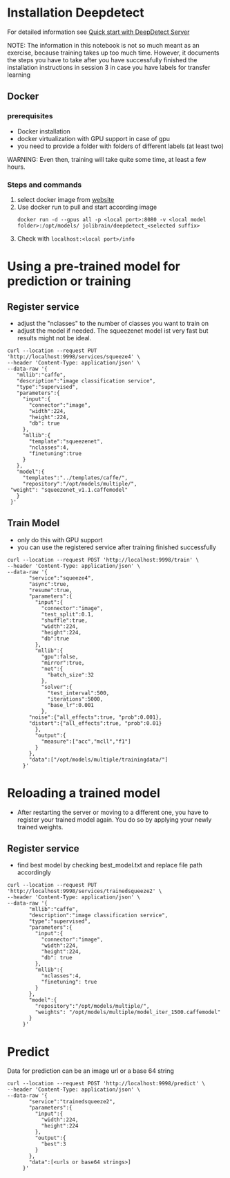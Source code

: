 # Installation Deepdetect

For detailed information see [Quick start with DeepDetect Server](https://www.deepdetect.com/quickstart-server)

NOTE: The information in this notebook is not so much meant as an exercise, because training takes up too much time. However, it documents the steps you have to take after you have successfully finished the installation instructions in session 3 in case you have labels for transfer learning

## Docker

### prerequisites

- Docker installation
- docker virtualization with GPU support in case of gpu
- you need to provide a folder with folders of different labels (at least two)

WARNING: Even then, training will take quite some time, at least a few hours.

### Steps and commands

1. select docker image from [website](https://www.deepdetect.com/quickstart-server)
1. Use docker run to pull and start according image
    ```
    docker run -d --gpus all -p <local port>:8080 -v <local model folder>:/opt/models/ jolibrain/deepdetect_<selected suffix>
    ```
1. Check with `localhost:<local port>/info`

# Using a pre-trained model for prediction or training

## Register service

- adjust the "nclasses" to the number of classes you want to train on
- adjust the model if needed. The squeezenet model ist very fast but results might not be ideal.

```
curl --location --request PUT 'http://localhost:9998/services/squeeze4' \
--header 'Content-Type: application/json' \
--data-raw '{
   "mllib":"caffe",
   "description":"image classification service",
   "type":"supervised",
   "parameters":{
     "input":{
       "connector":"image",
       "width":224,
       "height":224,
       "db": true
     },
     "mllib":{
       "template":"squeezenet",
       "nclasses":4,
       "finetuning":true
     }
   },
   "model":{
     "templates":"../templates/caffe/",
     "repository":"/opt/models/multiple/",
 "weight": "squeezenet_v1.1.caffemodel"
   }
 }'
```
## Train Model

- only do this with GPU support
- you can use the registered service after training finished successfully

```
curl --location --request POST 'http://localhost:9998/train' \
--header 'Content-Type: application/json' \
--data-raw '{
       "service":"squeeze4",
       "async":true,
       "resume":true,
       "parameters":{
         "input":{
           "connector":"image",
           "test_split":0.1,
           "shuffle":true,
           "width":224,
           "height":224,
           "db":true
         },
         "mllib":{
           "gpu":false,
           "mirror":true,
           "net":{
             "batch_size":32
           },
           "solver":{
             "test_interval":500,
             "iterations":5000,
             "base_lr":0.001
           },
       "noise":{"all_effects":true, "prob":0.001},
       "distort":{"all_effects":true, "prob":0.01}
         },
         "output":{
           "measure":["acc","mcll","f1"]
         }
       },
       "data":["/opt/models/multiple/trainingdata/"]
     }'
```

# Reloading a trained model

- After restarting the server or moving to a different one, you have to register your trained model again. You do so by applying your newly trained weights.

## Register service

- find best model by checking best_model.txt and replace file path accordingly

```
curl --location --request PUT 'http://localhost:9998/services/trainedsqueeze2' \
--header 'Content-Type: application/json' \
--data-raw '{
       "mllib":"caffe",
       "description":"image classification service",
       "type":"supervised",
       "parameters":{
         "input":{
           "connector":"image",
           "width":224,
           "height":224,
           "db": true
         },
         "mllib":{
           "nclasses":4,
           "finetuning": true
         }
       },
       "model":{
         "repository":"/opt/models/multiple/", 
         "weights": "/opt/models/multiple/model_iter_1500.caffemodel"
       }
     }'
```

# Predict

Data for prediction can be an image url or a base 64 string

```
curl --location --request POST 'http://localhost:9998/predict' \
--header 'Content-Type: application/json' \
--data-raw '{
       "service":"trainedsqueeze2",
       "parameters":{
         "input":{
           "width":224,
           "height":224
         },
         "output":{
           "best":3
         }
       },
       "data":[<urls or base64 strings>]
     }'
```
